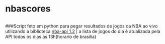 # nbascores

## 
###Script feto em python para pegar resultados de jogos da NBA ao vivo utilizando a biblioteca [nba-api 1.2](https://pypi.org/project/nba-api/) | a lista de jogos do dia é atualizada pela API todos os dias as 13h(horario de brasilia)
